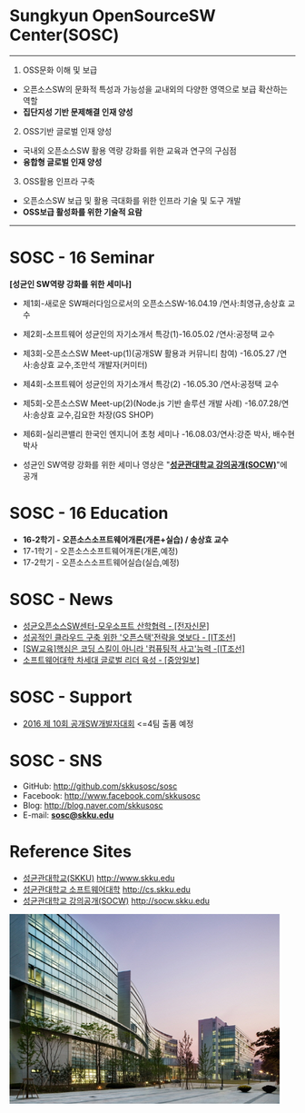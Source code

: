 # **Sungkyun OpenSourceSW Center(SOSC)**

**********************************************************************************

1. OSS문화 이해 및 보급
 - 오픈소스SW의 문화적 특성과 가능성을 교내외의 다양한 영역으로 보급 확산하는 역할
 - **집단지성 기반 문제해결 인재 양성**
2. OSS기반 글로벌 인재 양성
 - 국내외 오픈소스SW 활용 역량 강화를 위한 교육과 연구의 구심점
 - **융합형 글로벌 인재 양성**
3. OSS활용 인프라 구축
 - 오픈소스SW 보급 및 활용 극대화를 위한 인프라 기술 및 도구 개발
 - **OSS보급 활성화를 위한 기술적 요람**

**********************************************************************************

# SOSC - 16 Seminar
  **[성균인 SW역량 강화를 위한 세미나]**
* 제1회-새로운 SW패러다임으로서의 오픈소스SW-16.04.19 /연사:최영규,송상효 교수
* 제2회-소프트웨어 성균인의 자기소개서 특강(1)-16.05.02 /연사:공정택 교수
* 제3회-오픈소스SW Meet-up(1)(공개SW 활용과 커뮤니티 참여) -16.05.27 /연사:송상효 교수,조만석 개발자(커미터)
* 제4회-소프트웨어 성균인의 자기소개서 특강(2) -16.05.30 /연사:공정택 교수
* 제5회-오픈소스SW Meet-up(2)(Node.js 기반 솔루션 개발 사례) -16.07.28/연사:송상효 교수,김요한 차장(GS SHOP)
* 제6회-실리콘밸리 한국인 엔지니어 초청 세미나 -16.08.03/연사:강준 박사, 배수현 박사

* 성균인 SW역량 강화를 위한 세미나 영상은 "**[성균관대학교 강의공개(SOCW)](http://socw.skku.edu)**"에 공개

# SOSC - 16 Education
* **16-2학기 - 오픈소스소프트웨어개론(개론+실습) / 송상효 교수**
* 17-1학기 - 오픈소스소프트웨어개론(개론,예정)
* 17-2학기 - 오픈소스소프트웨어실습(실습,예정) 

# SOSC - News
* [성균오픈소스SW센터-모우소프트 산학협력 - [전자신문]](http://www.etnews.com/20160429000257)
* [성공적인 클라우드 구축 위한 '오픈스택'전략을 엿보다 - [IT조선]](http://it.chosun.com/news/article.html?no=2819033)
* [[SW교육]핵심은 코딩 스킬이 아니라 '컴퓨팅적 사고'능력 -[IT조선]](http://it.chosun.com/news/article.html?no=2820617)
* [소프트웨어대학 차세대 글로벌 리더 육성 - [중앙일보]](http://news.joins.com/article/20362380)

# SOSC - Support
* [2016 제 10회 공개SW개발자대회](http://project.oss.kr) <=4팀 출품 예정

# SOSC - SNS
* GitHub:  http://github.com/skkusosc/sosc
* Facebook:  http://www.facebook.com/skkusosc
* Blog: http://blog.naver.com/skkusosc
* E-mail:  **sosc@skku.edu**

# Reference Sites
* [성균관대학교(SKKU)](http://www.skku.edu) http://www.skku.edu
* [성균관대학교 소프트웨어대학](http://cs.skku.edu) http://cs.skku.edu
* [성균관대학교 강의공개(SOCW)](http://socw.skku.edu) http://socw.skku.edu



![SOSC](SOSC.jpg)
